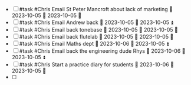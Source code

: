 - [ ] #task #Chris Email St Peter Mancroft about lack of marketing 📅 2023-10-05 🛫 2023-10-05 🔼 
- [ ] #task #Chris Email Andrew back 📅 2023-10-05 🛫 2023-10-05 ⏫ 
- [ ] #task #Chris Email back tonebase 📅 2023-10-05 🛫 2023-10-05 🔼 
- [ ] #task #Chris Email back flutelab 📅 2023-10-05 🛫 2023-10-05 🔼 
- [ ] #task #Chris Email Maths dept 📅 2023-10-06 🛫 2023-10-05 ⏫ 
- [ ] #task #Chris Email back the engineering dude Rhys 📅 2023-10-06 🛫 2023-10-05 ⏫ 
- [ ] #task #Chris Start a practice diary for students 📅 2023-10-06 🛫 2023-10-05 🔽 
- [ ] 